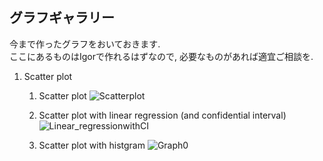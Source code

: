 ## グラフギャラリー  
今まで作ったグラフをおいておきます.   
ここにあるものはIgorで作れるはずなので, 必要なものがあれば適宜ご相談を.

1. Scatter plot
   1. Scatter plot
   ![Scatterplot](https://user-images.githubusercontent.com/59829168/140646595-1312052d-229c-4fa7-ae9f-6dcaa0114e8d.png)

   2. Scatter plot with linear regression (and confidential interval)
   ![Linear_regressionwithCI](https://user-images.githubusercontent.com/59829168/140646621-0028a059-6b69-45f7-87e3-35d0c701b8f5.png)

   3. Scatter plot with histgram 
   ![Graph0](https://user-images.githubusercontent.com/59829168/140646582-4e9a6828-3a1d-4ec6-a0e0-141744467672.png)
